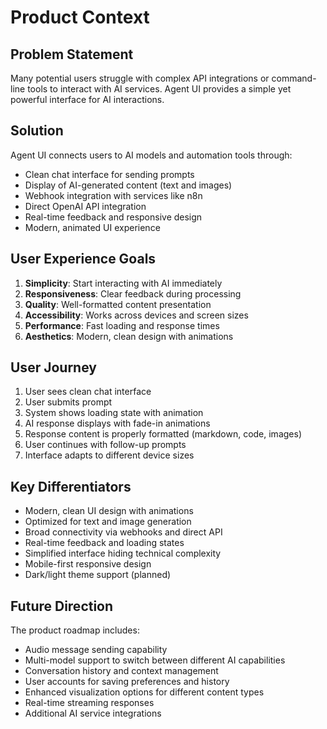 # Product Context

## Problem Statement

Many potential users struggle with complex API integrations or command-line tools to interact with AI services. Agent UI provides a simple yet powerful interface for AI interactions.

## Solution

Agent UI connects users to AI models and automation tools through:

- Clean chat interface for sending prompts
- Display of AI-generated content (text and images)
- Webhook integration with services like n8n
- Direct OpenAI API integration
- Real-time feedback and responsive design
- Modern, animated UI experience

## User Experience Goals

1. **Simplicity**: Start interacting with AI immediately
2. **Responsiveness**: Clear feedback during processing
3. **Quality**: Well-formatted content presentation
4. **Accessibility**: Works across devices and screen sizes
5. **Performance**: Fast loading and response times
6. **Aesthetics**: Modern, clean design with animations

## User Journey

1. User sees clean chat interface
2. User submits prompt
3. System shows loading state with animation
4. AI response displays with fade-in animations
5. Response content is properly formatted (markdown, code, images)
6. User continues with follow-up prompts
7. Interface adapts to different device sizes

## Key Differentiators

- Modern, clean UI design with animations
- Optimized for text and image generation
- Broad connectivity via webhooks and direct API
- Real-time feedback and loading states
- Simplified interface hiding technical complexity
- Mobile-first responsive design
- Dark/light theme support (planned)

## Future Direction

The product roadmap includes:

- Audio message sending capability
- Multi-model support to switch between different AI capabilities
- Conversation history and context management
- User accounts for saving preferences and history
- Enhanced visualization options for different content types
- Real-time streaming responses
- Additional AI service integrations
